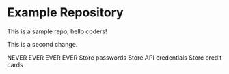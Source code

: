 # Example Repository
This is a sample repo, hello coders!

This is a second change.

NEVER EVER EVER EVER 
Store passwords
Store API credentials
Store credit cards
